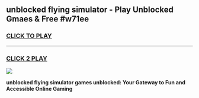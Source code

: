
## unblocked flying simulator - Play Unblocked Gmaes & Free #w71ee
<h3>
<a href="https://news.freeplayer.one?title=unblocked_flying_simulator&ref=24F">CLICK TO PLAY</a></h3>
<hr>

<h3>
<a href="https://news.freeplayer.one?title=unblocked_flying_simulator&ref=24F">CLICK 2 PLAY</a>
  
</h3>

<a href="https://news.freeplayer.one?title=unblocked_flying_simulator&ref=24F/"><img src="https://clearcache.store/games.png"></a>


**unblocked flying simulator games unblocked: Your Gateway to Fun and Accessible Online Gaming**
